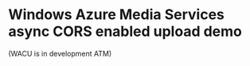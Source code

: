 Windows Azure Media Services async CORS enabled upload demo
======================

(WACU is in development ATM)
